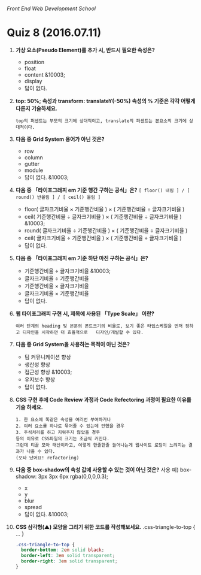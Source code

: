 ###### Front End Web Development School

# Quiz 8 (2016.07.11)
1. **가상 요소(Pseudo Element)를 추가 시, 반드시 필요한 속성은?**
	- position
	- float
	- content &10003;
	- display
	- 답이 없다.

1. **top: 50%; 속성과 transform: translateY(-50%) 속성의 % 기준은 각각 어떻게 다른지 기술하세요.**

	```
	top의 퍼센트는 부모의 크기에 상대적이고, translate의 퍼센트는 본요소의 크기에 상대적이다.
	```

1. **다음 중 Grid System 용어가 아닌 것은?**
	- row
	- column
	- gutter
	- module
	- 답이 없다. &10003;

1. **다음 중 「타이포그래피 em 기준 행간 구하는 공식」은?** `[ floor() 내림 ] / [ round() 반올림 ] / [ ceil() 올림 ]`
	- floor( 글자크기비율 × 기준행간비율 ) × ( 기준행간비율 ÷ 글자크기비율 )
	- ceil( 기준행간비율 ÷ 글자크기비율 ) × ( 기준행간비율 ÷ 글자크기비율 ) &10003;
	- round( 글자크기비율 ÷ 기준행간비율 ) × ( 기준행간비율 ÷ 글자크기비율 )
	- ceil( 글자크기비율 ÷ 기준행간비율 ) × ( 기준행간비율 ÷ 글자크기비율 )
	- 답이 없다. 

1. **다음 중 「타이포그래피 em 기준 하단 마진 구하는 공식」은?**
	- 기준행간비율 ÷ 글자크기비율 &10003;
	- 글자크기비율 ÷ 기준행간비율
	- 기준행간비율 × 글자크기비율
	- 글자크기비율 × 기준행간비율
	- 답이 없다. 

1. **웹 타이포그래피 구현 시, 제목에 사용된 「Type Scale」 이란?**
	
	```
	여러 단계의 heading 및 본문의 폰트크기의 비율로, 보기 좋은 타입스케일을 먼저 정하고 디자인을 시작하면 더 효율적으로 	디자인/개발할 수 있다.
	```

1. **다음 중 Grid System을 사용하는 목적이 아닌 것은?**
	- 팀 커뮤니케이션 향상
	- 생산성 향상
	- 접근성 향상 &10003;
	- 유지보수 향상
	- 답이 없다.

1. **CSS 구현 후에 Code Review 과정과 Code Refectoring 과정이 필요한 이유를 기술 하세요.**
	```
	1. 한 요소에 똑같은 속성을 여러번 부여하거나
	2. 여러 요소를 하나로 묶어줄 수 있는데 안했을 경우
	3. 주석처리를 하고 지워주지 않았을 경우
	등의 이유로 CSS파일의 크기는 조금씩 커진다. 
	그런데 티끌 모아 태산이라고, 이렇게 한줄한줄 늘어나는게 웹사이트 로딩이 느려지는 결과가 나올 수 있다. 
	(오타 났어요! refactoring)
	```

1. **다음 중 box-shadow의 속성 값에 사용할 수 있는 것이 아닌 것은?**
사용 예) box-shadow: 3px 3px 6px rgba(0,0,0,0.3);
	- x
	- y
	- blur
	- spread
	- 답이 없다. &10003;
	
1. **CSS 삼각형(▲) 모양을 그리기 위한 코드를 작성해보세요.**
.css-triangle-to-top { ... }

	```css
	.css-triangle-to-top {
	  border-bottom: 2em solid black;
	  border-left: 3em solid transparent;
	  border-right: 3em solid transparent;
	}
	```
